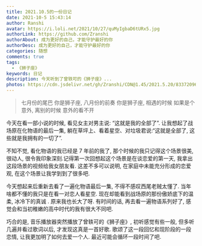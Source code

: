 ```yaml
---
title: 2021.10.5的一份日记
date: 2021-10-5 15:43:14
author: Ranshi
avatar: https://i.loli.net/2021/10/27/quMyIgbaD6tURx5.jpg
authorLink: https://github.com/Zranshi
authorAbout: 成为更好的自己，才能守护最好的你
authorDesc: 成为更好的自己，才能守护最好的你
categories: 随想
comments: true
tags:
  - 《狮子座》
keywords: 日记
description: 今天听到了曾轶可的《狮子座》...
photos: https://cdn.jsdelivr.net/gh/Zranshi/CDN@1.45/2021.5.20/83372096_p0.jpg
---
```


> 七月份的尾巴 你是狮子座, 八月份的前奏 你是狮子座, 相遇的时候 如果是个意外, 离别的时候 意外的看不开

今天在看一部小说的时候, 看见女主对男主说: “这就是我的全部了”. 让我想起了战场原在化物语的最后一集, 躺在草坪上、看着星空、对垃圾君说:“这就是全部了, 这些就是我拥有的一切了”.

不知不觉, 看化物语的我已经是 7 年前的我了, 那个时候的我只记得这个场景很美, 很动人, 很令我印象深刻.记得第一次回想起这个场景是在谈恋爱的第一天, 我拿出这段场景的视频给我女朋友看. 这差不多可以说明, 在家庭中未能充分形成的恋爱观, 在这个场景让我学到到了很多吧.

今天想起来后重新去看了一遍化物语最后一集, 不得不感叹西尾老贼太懂了. 当年啥都不懂的我只是在看一对恋人看星空. 现在却能看到战场原的那份傲娇底下的温柔, 冰冷下的真诚 . 原来我也长大了呀. 有时间的话, 再去看一遍物语系列好了, 感觉会和当初稚嫩的高中时代的我有很大不同吧.

巧合的是, 音乐播放器突然播放了曾轶可的《狮子座》, 初听感觉有些一般, 但多听几遍并看过歌词以后, 才发现这真是一首好歌. 歌颂了这一段回忆和现阶段的一段恋情, 让我更加明了如何去爱一个人. 最近可能会循环一段时间了吧.
